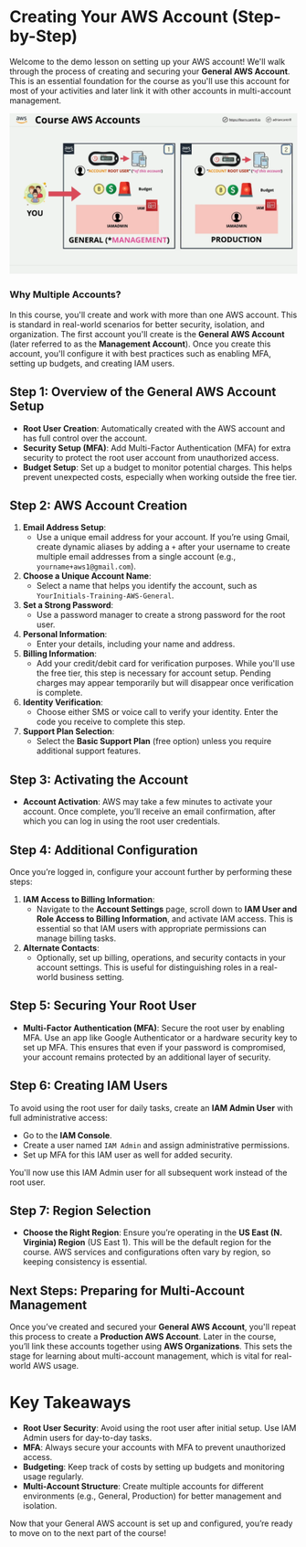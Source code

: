 # Creating Your AWS Account (Step-by-Step)

Welcome to the demo lesson on setting up your AWS account! We'll walk through the process of creating and securing your **General AWS Account**. This is an essential foundation for the course as you'll use this account for most of your activities and later link it with other accounts in multi-account management.

![alt text](./Images/image-1.png)

### Why Multiple Accounts?

In this course, you'll create and work with more than one AWS account. This is standard in real-world scenarios for better security, isolation, and organization. The first account you'll create is the **General AWS Account** (later referred to as the **Management Account**). Once you create this account, you'll configure it with best practices such as enabling MFA, setting up budgets, and creating IAM users.

## Step 1: Overview of the General AWS Account Setup

- **Root User Creation**: Automatically created with the AWS account and has full control over the account.
- **Security Setup (MFA)**: Add Multi-Factor Authentication (MFA) for extra security to protect the root user account from unauthorized access.
- **Budget Setup**: Set up a budget to monitor potential charges. This helps prevent unexpected costs, especially when working outside the free tier.

## Step 2: AWS Account Creation

1. **Email Address Setup**:
   - Use a unique email address for your account. If you’re using Gmail, create dynamic aliases by adding a `+` after your username to create multiple email addresses from a single account (e.g., `yourname+aws1@gmail.com`).
2. **Choose a Unique Account Name**:
   - Select a name that helps you identify the account, such as `YourInitials-Training-AWS-General`.
3. **Set a Strong Password**:
   - Use a password manager to create a strong password for the root user.
4. **Personal Information**:
   - Enter your details, including your name and address.
5. **Billing Information**:
   - Add your credit/debit card for verification purposes. While you'll use the free tier, this step is necessary for account setup. Pending charges may appear temporarily but will disappear once verification is complete.
6. **Identity Verification**:
   - Choose either SMS or voice call to verify your identity. Enter the code you receive to complete this step.
7. **Support Plan Selection**:
   - Select the **Basic Support Plan** (free option) unless you require additional support features.

## Step 3: Activating the Account

- **Account Activation**: AWS may take a few minutes to activate your account. Once complete, you’ll receive an email confirmation, after which you can log in using the root user credentials.

## Step 4: Additional Configuration

Once you’re logged in, configure your account further by performing these steps:

1. **IAM Access to Billing Information**:
   - Navigate to the **Account Settings** page, scroll down to **IAM User and Role Access to Billing Information**, and activate IAM access. This is essential so that IAM users with appropriate permissions can manage billing tasks.
2. **Alternate Contacts**:
   - Optionally, set up billing, operations, and security contacts in your account settings. This is useful for distinguishing roles in a real-world business setting.

## Step 5: Securing Your Root User

- **Multi-Factor Authentication (MFA)**: Secure the root user by enabling MFA. Use an app like Google Authenticator or a hardware security key to set up MFA. This ensures that even if your password is compromised, your account remains protected by an additional layer of security.

## Step 6: Creating IAM Users

To avoid using the root user for daily tasks, create an **IAM Admin User** with full administrative access:

- Go to the **IAM Console**.
- Create a user named `IAM Admin` and assign administrative permissions.
- Set up MFA for this IAM user as well for added security.

You'll now use this IAM Admin user for all subsequent work instead of the root user.

## Step 7: Region Selection

- **Choose the Right Region**: Ensure you’re operating in the **US East (N. Virginia) Region** (US East 1). This will be the default region for the course. AWS services and configurations often vary by region, so keeping consistency is essential.

## Next Steps: Preparing for Multi-Account Management

Once you’ve created and secured your **General AWS Account**, you'll repeat this process to create a **Production AWS Account**. Later in the course, you’ll link these accounts together using **AWS Organizations**. This sets the stage for learning about multi-account management, which is vital for real-world AWS usage.

# Key Takeaways

- **Root User Security**: Avoid using the root user after initial setup. Use IAM Admin users for day-to-day tasks.
- **MFA**: Always secure your accounts with MFA to prevent unauthorized access.
- **Budgeting**: Keep track of costs by setting up budgets and monitoring usage regularly.
- **Multi-Account Structure**: Create multiple accounts for different environments (e.g., General, Production) for better management and isolation.

Now that your General AWS account is set up and configured, you’re ready to move on to the next part of the course!
